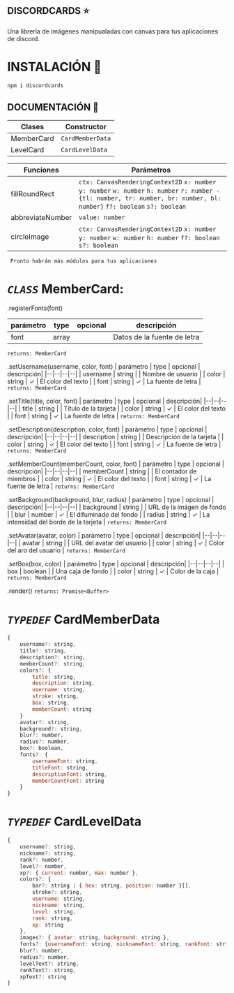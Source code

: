 ## DISCORDCARDS ⭐
Una librería de imágenes manipualadas con canvas para tus aplicaciones de discord.
# INSTALACIÓN 📁
```sh
npm i discordcards
```
## DOCUMENTACIÓN 📄
| Clases | Constructor |
|--|--|
| MemberCard | `CardMemberData` |
| LevelCard | `CardLevelData` |


| Funciones | Parámetros|
|--|--|
| fillRoundRect | `ctx: CanvasRenderingContext2D` `x: number` `y: number` `w: number` `h: number` `r: number - {tl: number, tr: number, br: number, bl: number}` `f?: boolean` `s?: boolean`
| abbreviateNumber | `value: number` |
| circleImage | `ctx: CanvasRenderingContext2D` `x: number` `y: number` `w: number` `h: number` `f?: boolean` `s?: boolean` |

` Pronto habrán más módulos para tus aplicaciones`

# *`CLASS`* **MemberCard:**
 .registerFonts(font)
 
| parámetro | type | opcional | descripción|
|--|--|--|--|
| font | array |  | Datos de la fuente de letra |
`returns: MemberCard`

.setUsername(username, color, font)
| parámetro | type | opcional | descripción|
|--|--|--|--|
| username | string |  | Nombre de usuario |
| color | string | ✓ | El color del texto |
| font | string | ✓  | La fuente de letra |
`returns: MemberCard`

.setTitle(title, color, font)
| parámetro | type | opcional | descripción|
|--|--|--|--|
| title | string |  | Título de la tarjeta |
| color | string | ✓ | El color del texto |
| font | string | ✓  | La fuente de letra |
`returns: MemberCard`

.setDescription(description, color, font)
| parámetro | type | opcional | descripción|
|--|--|--|--|
| description | string |  | Descripción de la tarjeta |
| color | string | ✓ | El color del texto |
| font | string | ✓  | La fuente de letra |
`returns: MemberCard`

.setMemberCount(memberCount, color, font)
| parámetro | type | opcional | descripción|
|--|--|--|--|
| memberCount | string |  | El contador de miembros |
| color | string | ✓ | El color del texto |
| font | string | ✓  | La fuente de letra |
`returns: MemberCard`

.setBackground(background, blur, radius)
| parámetro | type | opcional | descripción|
|--|--|--|--|
| background | string |  | URL de la imágen de fondo |
| blur | number | ✓ | El difuminado del fondo |
| radius | string | ✓  | La intensidad del borde de la tarjeta |
`returns: MemberCard`

.setAvatar(avatar, color)
| parámetro | type | opcional | descripción|
|--|--|--|--|
| avatar | string |  | URL del avatar del usuario |
| color | string | ✓ | Color del aro del usuario |
`returns: MemberCard`

.setBox(box, color)
| parámetro | type | opcional | descripción|
|--|--|--|--|
| box | boolean |  | Una caja de fondo |
| color | string | ✓ | Color de la caja |
`returns: MemberCard`

.render()
`returns: Promise<Buffer>`

# *`TYPEDEF`* **CardMemberData**
```js
{
	username?: string,
	title?: string,
	description?: string,
	memberCount?: string,
	colors?: {
		title: string,
		description: string,
		username: string,
		stroke: string,
		box: string,
		memberCount: string
	}
	avatar?: string,
	background?: string,
	blur?: number,
	radius?: number,
	box?: boolean,
	fonts?: {
		usernameFont: string,
		titleFont: string,
		descriptionFont: string,
		memberCountFont: string
	}
}
```

# *`TYPEDEF`* **CardLevelData**
```js
{
	username?: string,
	nickname?: string,
	rank?: number,
	level?: number,
	xp?: { current: number, max: number },
	colors?: {
		bar?: string | { hex: string, position: number }[],
		stroke?: string,
		username: string,
		nickname: string,
		level: string,
		rank: string,
		xp: string
	},
	images?: { avatar: string, background: string },
	fonts?: {usernameFont: string, nicknameFont: string, rankFont: string, levelFont: string, xpFont: string}[],
	blur?: number,
	radius?: number,
	levelText?: string,
	rankText?: string,
	xpText?: string
}
```